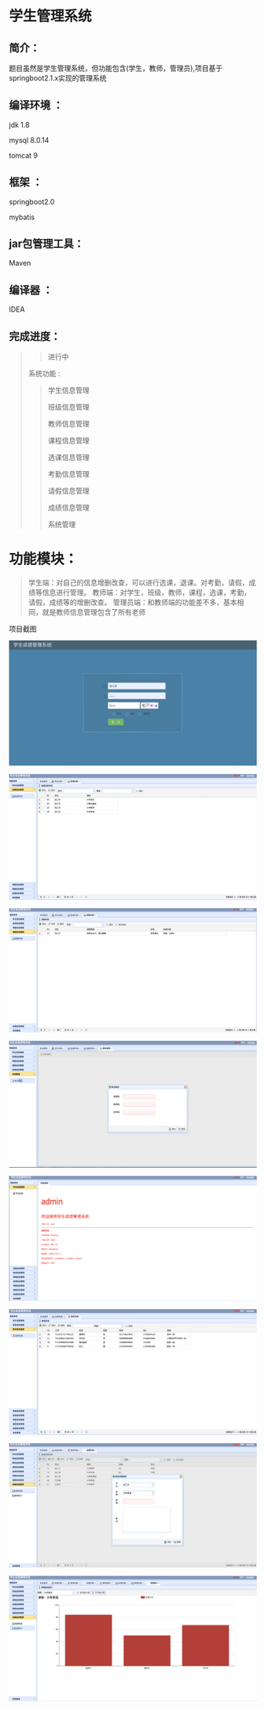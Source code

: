 # 学生管理系统

## 简介：

题目虽然是学生管理系统，但功能包含(学生，教师，管理员),项目基于springboot2.1.x实现的管理系统

## 编译环境 ：

jdk 1.8 

mysql 8.0.14

tomcat 9

## 框架 ：

springboot2.0 

mybatis

## jar包管理工具：

Maven

## 编译器 ：

IDEA

## 完成进度：

> 	> 进行中
>
> 系统功能 :
>
> > 学生信息管理
> >
> > 班级信息管理
> >
> > 教师信息管理
> >
> > 课程信息管理
> >
> > 选课信息管理
> >
> > 考勤信息管理
> >
> > 请假信息管理
> >
> > 成绩信息管理
> >
> > 系统管理

# 功能模块：

> 学生端：对自己的信息增删改查，可以进行选课，退课。对考勤，请假，成绩等信息进行管理。
> 教师端：对学生，班级，教师，课程，选课，考勤，请假，成绩等的增删改查。
> 管理员端：和教师端的功能差不多，基本相同，就是教师信息管理包含了所有老师



项目截图

![Login](https://github.com/MaybeRichard/StudentManagerSystem/blob/master/showroom/1.png)

![Course](https://github.com/MaybeRichard/StudentManagerSystem/blob/master/showroom/2.png)

![Vocation](https://github.com/MaybeRichard/StudentManagerSystem/blob/master/showroom/3.png)

![updatePasswd](https://github.com/MaybeRichard/StudentManagerSystem/blob/master/showroom/4.png)

![Welcome page](https://github.com/MaybeRichard/StudentManagerSystem/blob/master/showroom/5.png)

![Teacher list](https://github.com/MaybeRichard/StudentManagerSystem/blob/master/showroom/6.png)

![Index grade](https://github.com/MaybeRichard/StudentManagerSystem/blob/master/showroom/7.png)

![Check chart](https://github.com/MaybeRichard/StudentManagerSystem/blob/master/showroom/8.png)